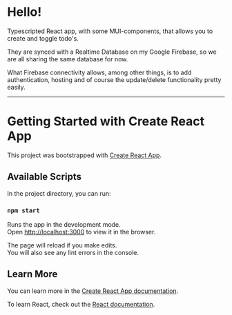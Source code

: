 # Hello!

Typescripted React app, with some MUI-components, that allows you to create and toggle todo's.

They are synced with a Realtime Database on my Google Firebase, so we are all sharing the same database for now.


What Firebase connectivity allows, among other things, is to add authentication, hosting and of course the update/delete functionality pretty easily.


_____
# Getting Started with Create React App

This project was bootstrapped with [Create React App](https://github.com/facebook/create-react-app).

## Available Scripts

In the project directory, you can run:

### `npm start`

Runs the app in the development mode.\
Open [http://localhost:3000](http://localhost:3000) to view it in the browser.

The page will reload if you make edits.\
You will also see any lint errors in the console.

## Learn More

You can learn more in the [Create React App documentation](https://facebook.github.io/create-react-app/docs/getting-started).

To learn React, check out the [React documentation](https://reactjs.org/).
